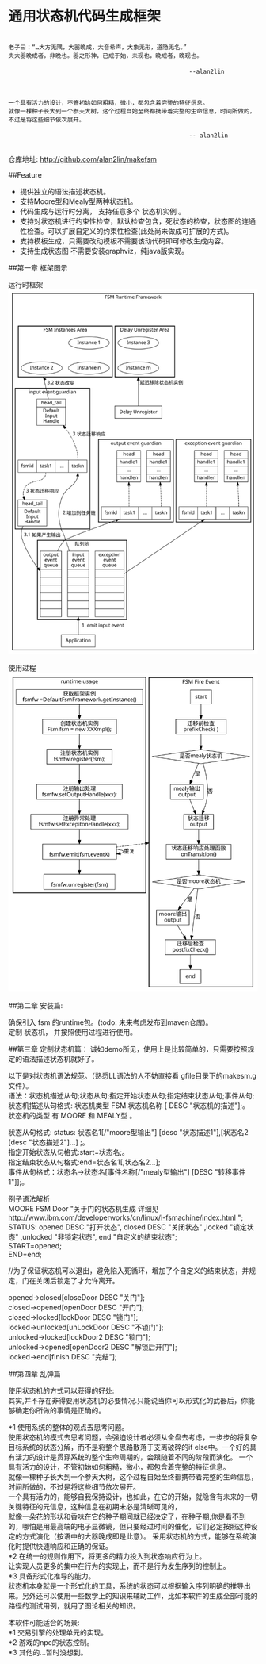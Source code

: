 # 通用状态机代码生成框架

<pre>
<code>
老子曰：“…大方无隅，大器晚成，大音希声，大象无形，道隐无名。”
夫大器晚成者，非晚也。器之形神，已成于始，未现也，晚成者，晚现也。

                                                   --alan2lin 
</code>
</pre>
<pre>
<code>
一个具有活力的设计，不管初始如何粗糙，微小，都包含着完整的特征信息。
就像一棵种子长大到一个参天大树，这个过程自始至终都携带着完整的生命信息，时间所做的，不过是将这些细节依次展开。    

                                                   -- alan2lin
</code>
</pre>

仓库地址:  http://github.com/alan2lin/makefsm  


##Feature
* 提供独立的语法描述状态机。   
* 支持Moore型和Mealy型两种状态机。   
* 代码生成与运行时分离， 支持任意多个 状态机实例 。
* 支持对状态机进行约束性检查，默认检查包含，死状态的检查，状态图的连通性检查。可以扩展自定义的约束性检查(此处尚未做成可扩展的方式)。   
* 支持模板生成，只需要改动模板不需要该动代码即可修改生成内容。
* 支持生成状态图 不需要安装graphviz，纯java版实现。   


##第一章  框架图示

运行时框架
![运行时框架](./document/image/dot/dest/framework.svg "运行时框架")


使用过程
![使用过程](./document/image/dot/dest/rumtime_usage.svg "使用过程")


##第二章 	安装篇:

确保引入 fsm 的runtime包。(todo: 未来考虑发布到maven仓库)。    
定制 状态机， 并按照使用过程进行使用。


##第三章 	定制状态机篇：
诚如demo所见，使用上是比较简单的，只需要按照规定的语法描述状态机就好了。    

以下是对状态机语法规范。（熟悉LL语法的人不妨直接看 gfile目录下的makesm.g文件）。    
语法：状态机描述从句;状态从句;指定开始状态从句;指定结束状态从句;事件从句;   
状态机描述从句格式: 状态机类型  FSM  状态机名称 [ DESC  "状态机的描述"];。   
状态机的类型 有 MOORE 和 MEALY型 。   

状态从句格式: status: 状态名1[/"moore型输出"] [desc "状态描述1"],[状态名2 [desc "状态描述2"]...] ;。   
指定开始状态从句格式:start=状态名;。   
指定结束状态从句格式:end=状态名1[,状态名2...];   
事件从句格式：状态名->状态名\[事件名称[/"mealy型输出"] [DESC "转移事件1"]\];。   

例子语法解析<br/>
MOORE FSM Door  "关于门的状态机生成 详细见 http://www.ibm.com/developerworks/cn/linux/l-fsmachine/index.html ";<br/>
STATUS: opened DESC "打开状态", closed DESC "关闭状态" ,locked "锁定状态" ,unlocked "非锁定状态", end "自定义的结束状态";<br/>
START=opened;<br/>
END=end;<br/>

//为了保证状态机可以退出，避免陷入死循环，增加了个自定义的结束状态，并规定，门在关闭后锁定了才允许离开。<br/>


opened->closed[closeDoor DESC "关门"];<br/>
closed->opened[openDoor DESC "开门"];<br/>
closed->locked[lockDoor DESC "锁门"];<br/>
locked->unlocked[unLockDoor DESC "不锁门"];<br/>
unlocked->locked[lockDoor2 DESC "锁门"];<br/>
unlocked->opened[openDoor2 DESC "解锁后开门"];<br/>
locked->end[finish DESC "完结"];<br/>


##第四章 	乱弹篇

使用状态机的方式可以获得的好处:<br/>
其实,并不存在非得要用状态机的必要情况.只能说当你可以形式化的武器后，你能够确定你所做的事情是正确的。<br/>

*1	使用系统的整体的观点去思考问题。<br/>
使用状态机的模式去思考问题，会强迫设计者必须从全盘去考虑，一步步的将复杂目标系统的状态分解，而不是将整个思路散落于支离破碎的if else中。一个好的具有活力的设计是贯穿系统的整个生命周期的，会跟随着不同的阶段而演化。
一个具有活力的设计，不管初始如何粗糙，微小，都包含着完整的特征信息。<br/>
就像一棵种子长大到一个参天大树，这个过程自始至终都携带着完整的生命信息，时间所做的，不过是将这些细节依次展开。<br/>
一个具有活力的，能够自我保持设计，也如此，在它的开始，就隐含有未来的一切关键特征的元信息，这种信息在初期未必是清晰可见的，<br/>
就像一朵花的形状和香味在它的种子期间就已经决定了，在种子期,你是看不到的，哪怕是用最高端的电子显微镜，但只要经过时间的催化，它们必定按照这种设定的方式演化（按语中的大器晚成即是此意）。
采用状态机的方式，能够在系统演化时提供快速响应和正确的保证。<br/>
*2	在统一的规则作用下，将更多的精力投入到状态响应行为上。<br/>
让实现人员更多的集中在行为的实现上，而不是行为发生序列的控制上。<br/>
*3	具备形式化推导的能力。<br/>
      状态机本身就是一个形式化的工具，系统的状态可以根据输入序列明确的推导出来。另外还可以使用一些数学上的知识来辅助工作，比如本软件的生成全部可能的路径的测试用例，就用了图论相关的知识。<br/>

本软件可能适合的场景:<br/>
*1	交易引擎的处理单元的实现。<br/>
*2	游戏的npc的状态控制。<br/>
*3	其他的...暂时没想到。<br/>



